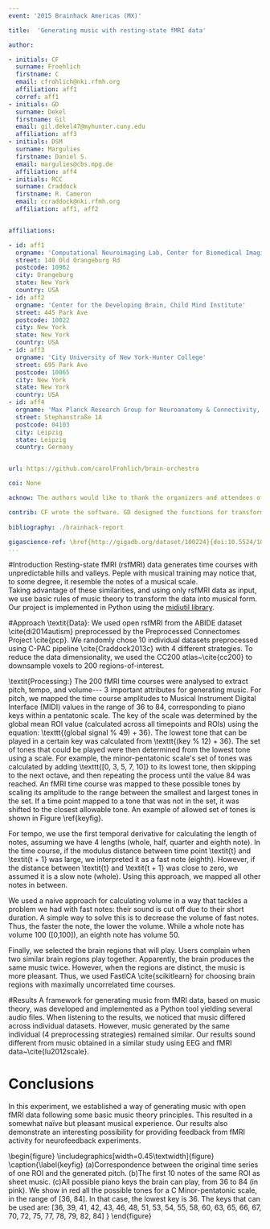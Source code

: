 ```yaml
---
event: '2015 Brainhack Americas (MX)'

title:  'Generating music with resting-state fMRI data'

author:

- initials: CF
  surname: Froehlich
  firstname: C
  email: cfrohlich@nki.rfmh.org
  affiliation: aff1
  corref: aff1
- initials: GD
  surname: Dekel
  firstname: Gil
  email: gil.dekel47@myhunter.cuny.edu
  affiliation: aff3
- initials: DSM
  surname: Margulies
  firstname: Daniel S.
  email: margulies@cbs.mpg.de
  affiliation: aff4
- initials: RCC
  surname: Craddock
  firstname: R. Cameron
  email: ccraddock@nki.rfmh.org
  affiliation: aff1, aff2


affiliations: 

- id: aff1
  orgname: 'Computational Neuroimaging Lab, Center for Biomedical Imaging and Neuromodulation, Nathan Kline Institute for Psychiatric Research'
  street: 140 Old Orangeburg Rd
  postcode: 10962
  city: Orangeburg
  state: New York
  country: USA
- id: aff2
  orgname: 'Center for the Developing Brain, Child Mind Institute'
  street: 445 Park Ave
  postcode: 10022
  city: New York
  state: New York
  country: USA
- id: aff3
  orgname: 'City University of New York-Hunter College'
  street: 695 Park Ave
  postcode: 10065
  city: New York
  state: New York
  country: USA
- id: aff4
  orgname: 'Max Planck Research Group for Neuroanatomy & Connectivity, Max Planck Institute for Human Cognitive and Brain Sciences'
  street: Stephanstraße 1A
  postcode: 04103
  city: Leipzig
  state: Leipzig
  country: Germany


url: https://github.com/carolFrohlich/brain-orchestra

coi: None

acknow: The authors would like to thank the organizers and attendees of Brainhack MX.

contrib: CF wrote the software. GD designed the functions for transforming the data to midi. DSM pick the algorithm that chooses ROIs, and CF and RCC wrote the report.
  
bibliography: ./brainhack-report

gigascience-ref: \href{http://gigadb.org/dataset/100224}{doi:10.5524/100224}
...
```


#Introduction
Resting-state fMRI (rsfMRI) data generates time courses with unpredictable hills and valleys. Peple with musical training may notice that, to some degree, it resemble the notes of a musical scale.  
Taking advantage of these similarities, and using only rsfMRI data as input, we use basic rules of music theory to transform the data into musical form.
Our project is implemented in Python using the [midiutil library](https://code.google.com/p/midiutil/).

#Approach
\textit{Data}: We used open rsfMRI from the ABIDE dataset \cite{di2014autism} preprocessed by the Preprocessed Connectomes Project \cite{pcp}.
We randomly chose 10 individual datasets preprocessed using C-PAC pipeline \cite{Craddock2013c} with 4 different strategies.
To reduce the data dimensionality, we used the CC200 atlas~\cite{cc200} to downsample voxels to 200 regions-of-interest.

\textit{Processing:} The 200 fMRI time courses were analysed to extract pitch, tempo, and volume--- 3 important attributes for generating music. For pitch, we mapped the time course amplitudes to Musical Instrument Digital Interface (MIDI) values in the range of 36 to 84, corresponding to piano keys within a pentatonic scale. The key of the scale was determined by the global mean ROI value (calculated across all timepoints and ROIs) using the equation: \texttt{(global signal \% 49) + 36}. The lowest tone that can be played in a certain key was calculated from \texttt{(key \% 12) + 36}. The set of tones that could be played were then determined from the lowest tone using a scale. For example, the minor-pentatonic scale's set of tones was calculated by adding \texttt{[0, 3, 5, 7, 10]} to its lowest tone, then skipping to the next octave, and then repeating the process until the value 84 was reached. An fMRI time course was mapped to these possible tones by scaling its amplitude to the range between the smallest and largest tones in the set. If a time point mapped to a tone that was not in the set, it was shifted to the closest allowable tone.
An example of allowed set of tones is shown in Figure \ref{keyfig}.

For tempo, we use the first temporal derivative for calculating the length of notes, assuming we have 4 lengths (whole, half, quarter and eighth note). In the time course, if the modulus distance between time point \textit{t}  and \textit{t + 1} was large, we interpreted it as a fast note (eighth). However, if the distance between \textit{t} and \textit{t + 1} was close to zero, we assumed it is a slow note (whole). Using this approach, we mapped all other notes in between. 

We used a naive approach for calculating volume in a way that tackles a problem we had with fast notes: their sound is cut off due to their short duration. A simple way to solve this is to decrease the volume of fast notes. Thus, the faster the note, the lower the volume. While a whole note has volume 100 ([0,100]), an eighth note has volume 50.

Finally, we selected the brain regions that will play. Users complain when two similar brain regions play together. Apparently, the brain produces the same music twice. However, when the regions are distinct, the music is more pleasant. Thus, we used FastICA \cite{scikitlearn} for choosing brain regions with maximally uncorrelated time courses. 

#Results
A framework for generating music from fMRI data, based on music theory, was developed and implemented as a Python tool yielding several audio files. When listening to the results, we noticed that music differed across individual datasets. However, music generated by the same individual (4 preprocessing strategies) remained similar. Our results sound different from music obtained in a similar study using EEG and fMRI data~\cite{lu2012scale}.


# Conclusions
In this experiment, we established a way of generating music with open fMRI data following some basic music theory principles. This resulted in a somewhat naïve but pleasant musical experience. Our results also demonstrate an interesting possibility for providing feedback from fMRI activity for neurofeedback experiments.


\begin{figure}
  \includegraphics[width=0.45\textwidth]{figure}
  \caption{\label{keyfig}
  (a)Correspondence between the original time series of one ROI and the generated pitch.
  (b)The first 10 notes of the same ROI as sheet music.
  (c)All possible piano keys the brain can play, from 36 to 84 (in pink).
    We show in red all the possible tones for a C Minor-pentatonic scale, in the range of [36, 84].
    In that case, the lowest key is 36.
    The keys that can be used are: [36, 39, 41, 42, 43, 46, 48, 51, 53, 54, 55, 58, 60, 63, 65, 66, 67, 70, 72, 75, 77, 78, 79, 82, 84]
      }
\end{figure}
